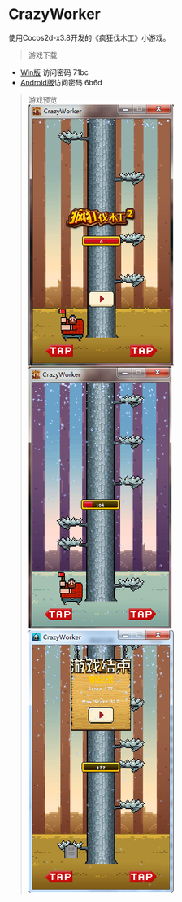 # CrazyWorker
使用Cocos2d-x3.8开发的《疯狂伐木工》小游戏。

>游戏下载  
* [Win版](https://yunpan.cn/cMjEpha8Twidw)  访问密码 71bc
* [Android版](https://yunpan.cn/cMjEIejkKAMUq)访问密码 6b6d

> 游戏预览  
![](./preview/1.png)![](./preview/2.png)![](./preview/3.png)


